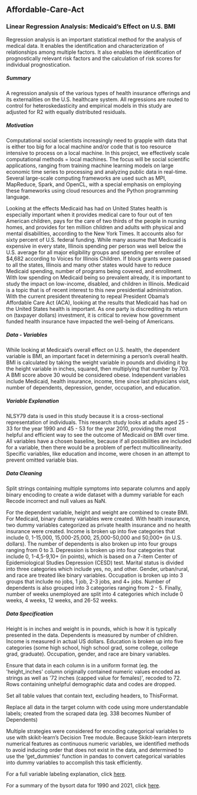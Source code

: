## Affordable-Care-Act

### Linear Regression Analysis: Medicaid’s Effect on U.S. BMI

Regression analysis is an important statistical method for the analysis of medical data. It enables the identification and characterization of relationships among multiple factors. It also enables the identification of prognostically relevant risk factors and the calculation of risk scores for individual prognostication.

##### Summary
A regression analysis of the various types of health insurance offerings and its externalities on the U.S. healthcare system. All regressions are routed to control for heteroskedasticity and empirical models in this study are adjusted for R2 with equally distributed residuals. 

##### Motivation 
Computational social scientists increasingly need to grapple with data that is either too big for a local machine and/or code that is too resource intensive to process on a local machine. In this project, we effectively scale computational methods = local machines. The focus will be social scientific applications, ranging from training machine learning models on large economic time series to processing and analyzing public data in real-time. Several large-scale computing frameworks are used such as MPI, MapReduce, Spark, and OpenCL, with a special emphasis on employing these frameworks using cloud resources and the Python programming language.

Looking at the effects Medicaid has had on United States health is especially important when it provides medical care to four out of ten American children, pays for the care of two thirds of the people in nursing homes, and provides for ten million children and adults with physical and mental disabilities, according to the New York Times. It accounts also for sixty percent of U.S. federal funding. While many assume that Medicaid is expensive in every state, Illinois spending per person was well below the U.S. average for all major eligibility groups and spending per enrollee of $4,682 according to Voices for Illinois Children. If block grants were passed to all the states, Illinois and many other states would have to reduce Medicaid spending, number of programs being covered, and enrollment. With low spending on Medicaid being so prevalent already, it is important to study the impact on low-income, disabled, and children in Illinois. Medicaid is a topic that is of recent interest to this new presidential administration. With the current president threatening to repeal President Obama’s Affordable Care Act (ACA), looking at the results that Medicaid has had on the United States health is important. As one party is discrediting its return on (taxpayer dollars) investment, it is critical to review how government funded health insurance have impacted the well-being of Americans.

##### Data - Variables
While looking at Medicaid’s overall effect on U.S. health, the dependent variable is BMI, an important facet in determining a person’s overall health. BMI is calculated by taking the weight variable in pounds and dividing it by the height variable in inches, squared, then multiplying that number by 703. A BMI score above 30 would be considered obese. Independent variables include Medicaid, health insurance, income, time since last physicians visit, number of dependents, depression, gender, occupation, and education. 

##### Variable Explanation
NLSY79 data is used in this study because it is a cross-sectional representation of individuals. This research study looks at adults aged 25 - 33 for the year 1990 and 45 - 53 for the year 2010, providing the most helpful and efficient way to see the outcome of Medicaid on BMI over time. All variables have a chosen baseline, because if all possibilities are included for a variable, then there would be a problem of perfect multicollinearity. Specific variables, like education and income, were chosen in an attempt to prevent omitted variable bias.

##### Data Cleaning
Split strings containing multiple symptoms into separate columns and apply binary encoding to create a wide dataset with a dummy variable for each
Recode incorrect and null values as NaN. 

For the dependent variable, height and weight are combined to create BMI. 
For Medicaid, binary dummy variables were created. With health insurance, two dummy variables categorized as private health insurance and no health insurance were created. 
Income is broken up into five categories that include 0, 1-15,000, 15,000-25,000, 25,000-50,000 and 50,000+ (in U.S. dollars). 
The number of dependents is also broken up into four groups ranging from 0 to 3. 
Depression is broken up into four categories that include 0, 1-4,5-9,10+ (in points), which is based on a 7-item Center of Epidemiological Studies Depression (CESD) test. 
Marital status is divided into three categories which include yes, no, and other. 
Gender, urban/rural, and race are treated like binary variables. 
Occupation is broken up into 3 groups that include no jobs, 1 job, 2-3 jobs, and 4+ jobs. 
Number of dependents is also grouped into 3 categories ranging from 2 - 5. 
Finally, number of weeks unemployed are split into 4 categories which include 0 weeks, 4 weeks, 12 weeks, and 26-52 weeks. 

##### Data Specification 
Height is in inches and weight is in pounds, which is how it is typically presented in the data. Dependents is measured by number of children. Income is measured in actual US dollars. Education is broken up into five categories (some high school, high school grad, some college, college grad, graduate). Occupation, gender, and race are binary variables. 

Ensure that data in each column is in a uniform format (eg. the 'height_inches' column originally contained numeric values encoded as strings as well as '72 inches (capped value for females)', recoded to 72.
Rows containing unhelpful demographic data and codes are dropped.

Set all table values that contain text, excluding headers, to ThisFormat.

Replace all data in the target column with code using more understandable labels; created from the scraped data (eg. 338 becomes Number of Dependents)

Multiple strategies were considered for encoding categorical variables to use with skikit-learn’s Decision Tree module. Because Skikit-learn interprets numerical features as continuous numeric variables, we identified methods to avoid inducing order that does not exist in the data, and determined to use the ‘get_dummies’ function in pandas to convert categorical variables into dummy variables to accomplish this task efficiently.




For a full variable labeling explanation, click [here](https://github.com/jessicachitkuer/MedicaidRegressionAnalysis/blob/main/.github/workflows/NLSY79%20codes.pdf). 

For a summary of the bysort data for 1990 and 2021, click [here](https://github.com/jessicachitkuer/MedicaidRegressionAnalysis/blob/jessicachitkuer-patch-1/Summ%20and%20by%20sort%20for%201990%20and%202010.pdf).



